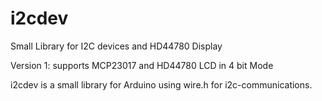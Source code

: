 # i2cdev
Small Library for I2C devices and HD44780 Display

Version 1: supports MCP23017 and HD44780 LCD in 4 bit Mode

i2cdev is a small library for Arduino using wire.h  for i2c-communications.


